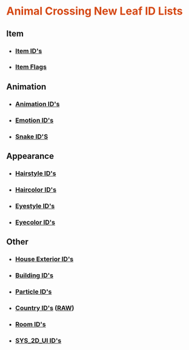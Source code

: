 <h1 style="color:#D54915;">Animal Crossing New Leaf ID Lists</h1>

## Item
- ### [Item ID's](https://raw.githubusercontent.com/RedShyGuy/redshyguy.github.io/master/All_ACNL_Items.txt)
- ### [Item Flags](https://drive.google.com/file/d/1eavI3e6sWnDMu3CWAKo0Djp0cwPlAsI1/view)

## Animation
- ### [Animation ID's](https://raw.githubusercontent.com/RedShyGuy/ACNL_ID_Lists/master/Animation_IDs.txt)
- ### [Emotion ID's](https://raw.githubusercontent.com/RedShyGuy/redshyguy.github.io/master/Emotion_IDs.txt)
- ### [Snake ID'S](https://raw.githubusercontent.com/RedShyGuy/ACNL_ID_Lists/master/SNAKEIDNAME.txt)

## Appearance
- ### [Hairstyle ID's](https://raw.githubusercontent.com/RedShyGuy/ACNL_ID_Lists/master/HairStyles.jpg)
- ### [Haircolor ID's](https://raw.githubusercontent.com/RedShyGuy/ACNL_ID_Lists/master/haircolorID.jpg)
- ### [Eyestyle ID's](https://raw.githubusercontent.com/RedShyGuy/ACNL_ID_Lists/master/Face_Sytles.jpg)
- ### [Eyecolor ID's](https://raw.githubusercontent.com/RedShyGuy/ACNL_ID_Lists/master/eyecolorID.jpg)

## Other
- ### [House Exterior ID's](https://raw.githubusercontent.com/RedShyGuy/ACNL_ID_Lists/master/House_Exterior.txt)
- ### [Building ID's](https://raw.githubusercontent.com/RedShyGuy/redshyguy.github.io/master/Building_IDs.txt)
- ### [Particle ID's](https://raw.githubusercontent.com/RedShyGuy/redshyguy.github.io/master/Particle_IDs(1).txt)
- ### [Country ID's](https://github.com/RedShyGuy/Vapecord-ACNL-Plugin/wiki/Country-ID's)     ([RAW](https://raw.githubusercontent.com/RedShyGuy/redshyguy.github.io/master/Region_IDs.txt))
- ### [Room ID's](https://raw.githubusercontent.com/RedShyGuy/ACNL_ID_Lists/master/Room_IDS.txt)
- ### [SYS_2D_UI ID's](https://raw.githubusercontent.com/RedShyGuy/ACNL_ID_Lists/master/SYS_2D_UI_ID's.txt)
